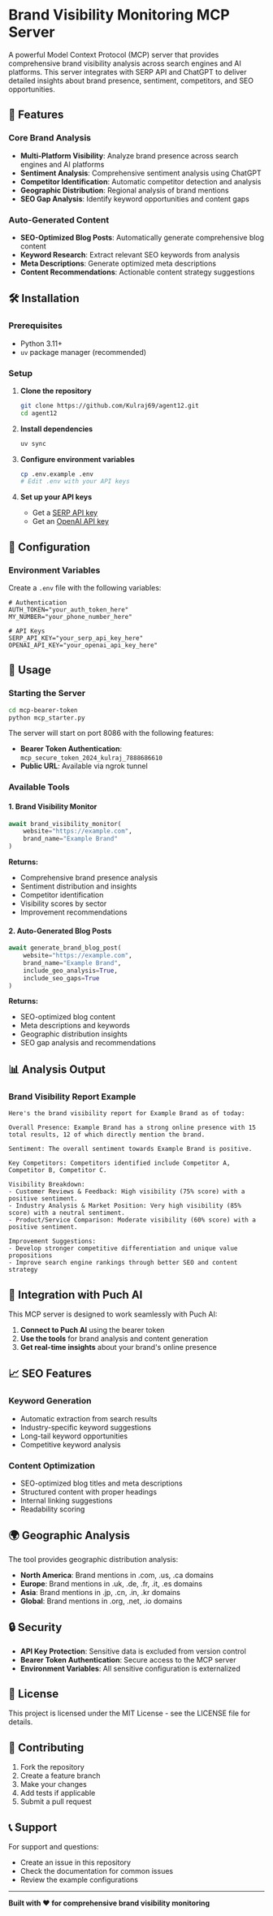 # Brand Visibility Monitoring MCP Server

A powerful Model Context Protocol (MCP) server that provides comprehensive brand visibility analysis across search engines and AI platforms. This server integrates with SERP API and ChatGPT to deliver detailed insights about brand presence, sentiment, competitors, and SEO opportunities.

## 🚀 Features

### Core Brand Analysis
- **Multi-Platform Visibility**: Analyze brand presence across search engines and AI platforms
- **Sentiment Analysis**: Comprehensive sentiment analysis using ChatGPT
- **Competitor Identification**: Automatic competitor detection and analysis
- **Geographic Distribution**: Regional analysis of brand mentions
- **SEO Gap Analysis**: Identify keyword opportunities and content gaps

### Auto-Generated Content
- **SEO-Optimized Blog Posts**: Automatically generate comprehensive blog content
- **Keyword Research**: Extract relevant SEO keywords from analysis
- **Meta Descriptions**: Generate optimized meta descriptions
- **Content Recommendations**: Actionable content strategy suggestions

## 🛠️ Installation

### Prerequisites
- Python 3.11+
- `uv` package manager (recommended)

### Setup
1. **Clone the repository**
   ```bash
   git clone https://github.com/Kulraj69/agent12.git
   cd agent12
   ```

2. **Install dependencies**
   ```bash
   uv sync
   ```

3. **Configure environment variables**
   ```bash
   cp .env.example .env
   # Edit .env with your API keys
   ```

4. **Set up your API keys**
   - Get a [SERP API key](https://serpapi.com/)
   - Get an [OpenAI API key](https://platform.openai.com/)

## 🔧 Configuration

### Environment Variables
Create a `.env` file with the following variables:

```env
# Authentication
AUTH_TOKEN="your_auth_token_here"
MY_NUMBER="your_phone_number_here"

# API Keys
SERP_API_KEY="your_serp_api_key_here"
OPENAI_API_KEY="your_openai_api_key_here"
```

## 🚀 Usage

### Starting the Server
```bash
cd mcp-bearer-token
python mcp_starter.py
```

The server will start on port 8086 with the following features:
- **Bearer Token Authentication**: `mcp_secure_token_2024_kulraj_7888686610`
- **Public URL**: Available via ngrok tunnel

### Available Tools

#### 1. Brand Visibility Monitor
```python
await brand_visibility_monitor(
    website="https://example.com",
    brand_name="Example Brand"
)
```

**Returns:**
- Comprehensive brand presence analysis
- Sentiment distribution and insights
- Competitor identification
- Visibility scores by sector
- Improvement recommendations

#### 2. Auto-Generated Blog Posts
```python
await generate_brand_blog_post(
    website="https://example.com",
    brand_name="Example Brand",
    include_geo_analysis=True,
    include_seo_gaps=True
)
```

**Returns:**
- SEO-optimized blog content
- Meta descriptions and keywords
- Geographic distribution insights
- SEO gap analysis and recommendations

## 📊 Analysis Output

### Brand Visibility Report Example
```
Here's the brand visibility report for Example Brand as of today:

Overall Presence: Example Brand has a strong online presence with 15 total results, 12 of which directly mention the brand.

Sentiment: The overall sentiment towards Example Brand is positive.

Key Competitors: Competitors identified include Competitor A, Competitor B, Competitor C.

Visibility Breakdown:
- Customer Reviews & Feedback: High visibility (75% score) with a positive sentiment.
- Industry Analysis & Market Position: Very high visibility (85% score) with a neutral sentiment.
- Product/Service Comparison: Moderate visibility (60% score) with a positive sentiment.

Improvement Suggestions:
- Develop stronger competitive differentiation and unique value propositions
- Improve search engine rankings through better SEO and content strategy
```

## 🔗 Integration with Puch AI

This MCP server is designed to work seamlessly with Puch AI:

1. **Connect to Puch AI** using the bearer token
2. **Use the tools** for brand analysis and content generation
3. **Get real-time insights** about your brand's online presence

## 📈 SEO Features

### Keyword Generation
- Automatic extraction from search results
- Industry-specific keyword suggestions
- Long-tail keyword opportunities
- Competitive keyword analysis

### Content Optimization
- SEO-optimized blog titles and meta descriptions
- Structured content with proper headings
- Internal linking suggestions
- Readability scoring

## 🌍 Geographic Analysis

The tool provides geographic distribution analysis:
- **North America**: Brand mentions in .com, .us, .ca domains
- **Europe**: Brand mentions in .uk, .de, .fr, .it, .es domains
- **Asia**: Brand mentions in .jp, .cn, .in, .kr domains
- **Global**: Brand mentions in .org, .net, .io domains

## 🔒 Security

- **API Key Protection**: Sensitive data is excluded from version control
- **Bearer Token Authentication**: Secure access to the MCP server
- **Environment Variables**: All sensitive configuration is externalized

## 📝 License

This project is licensed under the MIT License - see the LICENSE file for details.

## 🤝 Contributing

1. Fork the repository
2. Create a feature branch
3. Make your changes
4. Add tests if applicable
5. Submit a pull request

## 📞 Support

For support and questions:
- Create an issue in this repository
- Check the documentation for common issues
- Review the example configurations

---

**Built with ❤️ for comprehensive brand visibility monitoring**
